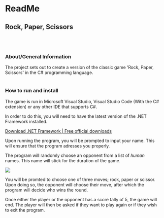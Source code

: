# ReadMe

## Rock, Paper, Scissors

<br>

<br>
<h3>About/General Information</h3>
The project sets out to create a version of the classic game 'Rock, Paper, Scissors' in the C# programming language.
<br>
<br>
<h3>How to run and install</h3>
The game is run in Microsoft Visual Studio, Visual Studio Code (With the C# extension) or any other IDE that supports C#. 

In order to do this, you will need to have the latest version of the .NET Framework installed.

[Download .NET Framework | Free official downloads](https://dotnet.microsoft.com/en-us/download/dotnet-framework)



Upon running the program, you will be prompted to input your name. This will ensure that the program adresses you properly. 

The program will randomly choose an opponent from a list of *human* names. This name will stick for the duration of the game. 

![](https://media.discordapp.net/attachments/748131370722918490/1039887636145393684/image.png)

You will be promted to choose one of three moves; rock, paper or scissor. Upon doing so, the opponent will choose their move, after which the program will decide who wins the round. 

Once either the player or the opponent has a score tally of 5, the game will end. The player will then be asked if they want to play again or if they wish to exit the program. 
